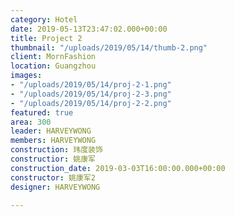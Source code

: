 ```yaml
---
category: Hotel
date: 2019-05-13T23:47:02.000+00:00
title: Project 2
thumbnail: "/uploads/2019/05/14/thumb-2.png"
client: MornFashion
location: Guangzhou
images:
- "/uploads/2019/05/14/proj-2-1.png"
- "/uploads/2019/05/14/proj-2-3.png"
- "/uploads/2019/05/14/proj-2-2.png"
featured: true
area: 300
leader: HARVEYWONG
members: HARVEYWONG
construction: 玮度装饰
constructior: 姚康军
construction_date: 2019-03-03T16:00:00.000+00:00
constructor: 姚康军2
designer: HARVEYWONG

---
```

